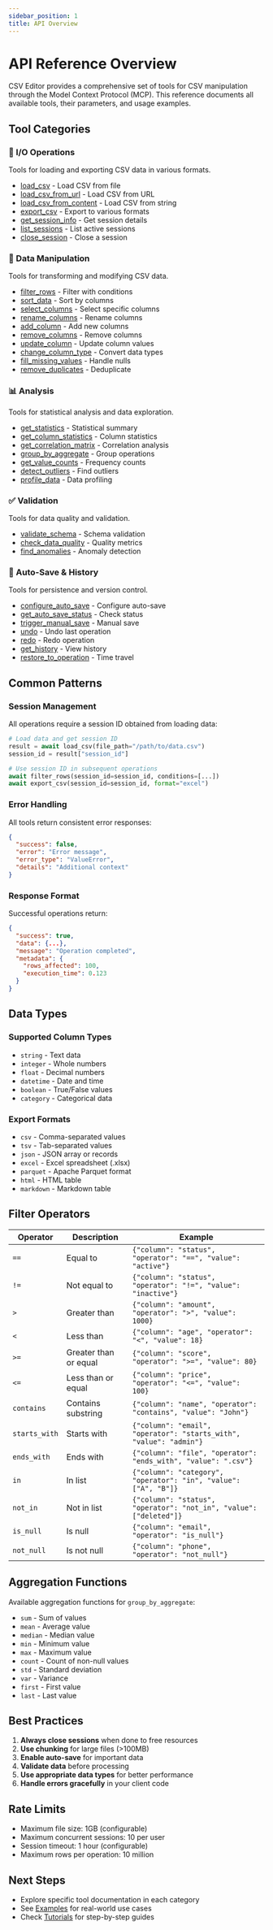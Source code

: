 ```yaml
---
sidebar_position: 1
title: API Overview
---
```


# API Reference Overview

CSV Editor provides a comprehensive set of tools for CSV manipulation through the Model Context Protocol (MCP). This reference documents all available tools, their parameters, and usage examples.

## Tool Categories

### 📁 I/O Operations
Tools for loading and exporting CSV data in various formats.

- [load_csv](./io/load-csv) - Load CSV from file
- [load_csv_from_url](./io/load-url) - Load CSV from URL
- [load_csv_from_content](./io/load-content) - Load CSV from string
- [export_csv](./io/export) - Export to various formats
- [get_session_info](./io/session-info) - Get session details
- [list_sessions](./io/list-sessions) - List active sessions
- [close_session](./io/close-session) - Close a session

### 🔧 Data Manipulation
Tools for transforming and modifying CSV data.

- [filter_rows](./manipulation/filter) - Filter with conditions
- [sort_data](./manipulation/sort) - Sort by columns
- [select_columns](./manipulation/select) - Select specific columns
- [rename_columns](./manipulation/rename) - Rename columns
- [add_column](./manipulation/add-column) - Add new columns
- [remove_columns](./manipulation/remove) - Remove columns
- [update_column](./manipulation/update) - Update column values
- [change_column_type](./manipulation/change-type) - Convert data types
- [fill_missing_values](./manipulation/fill-missing) - Handle nulls
- [remove_duplicates](./manipulation/remove-duplicates) - Deduplicate

### 📊 Analysis
Tools for statistical analysis and data exploration.

- [get_statistics](./analysis/statistics) - Statistical summary
- [get_column_statistics](./analysis/column-stats) - Column statistics
- [get_correlation_matrix](./analysis/correlation) - Correlation analysis
- [group_by_aggregate](./analysis/group-by) - Group operations
- [get_value_counts](./analysis/value-counts) - Frequency counts
- [detect_outliers](./analysis/outliers) - Find outliers
- [profile_data](./analysis/profile) - Data profiling

### ✅ Validation
Tools for data quality and validation.

- [validate_schema](./validation/schema) - Schema validation
- [check_data_quality](./validation/quality) - Quality metrics
- [find_anomalies](./validation/anomalies) - Anomaly detection

### 💾 Auto-Save & History
Tools for persistence and version control.

- [configure_auto_save](./persistence/auto-save) - Configure auto-save
- [get_auto_save_status](./persistence/auto-save-status) - Check status
- [trigger_manual_save](./persistence/manual-save) - Manual save
- [undo](./persistence/undo) - Undo last operation
- [redo](./persistence/redo) - Redo operation
- [get_history](./persistence/history) - View history
- [restore_to_operation](./persistence/restore) - Time travel

## Common Patterns

### Session Management

All operations require a session ID obtained from loading data:

```python
# Load data and get session ID
result = await load_csv(file_path="/path/to/data.csv")
session_id = result["session_id"]

# Use session ID in subsequent operations
await filter_rows(session_id=session_id, conditions=[...])
await export_csv(session_id=session_id, format="excel")
```

### Error Handling

All tools return consistent error responses:

```json
{
  "success": false,
  "error": "Error message",
  "error_type": "ValueError",
  "details": "Additional context"
}
```

### Response Format

Successful operations return:

```json
{
  "success": true,
  "data": {...},
  "message": "Operation completed",
  "metadata": {
    "rows_affected": 100,
    "execution_time": 0.123
  }
}
```

## Data Types

### Supported Column Types
- `string` - Text data
- `integer` - Whole numbers
- `float` - Decimal numbers
- `datetime` - Date and time
- `boolean` - True/False values
- `category` - Categorical data

### Export Formats
- `csv` - Comma-separated values
- `tsv` - Tab-separated values
- `json` - JSON array or records
- `excel` - Excel spreadsheet (.xlsx)
- `parquet` - Apache Parquet format
- `html` - HTML table
- `markdown` - Markdown table

## Filter Operators

| Operator | Description | Example |
|----------|-------------|---------|
| `==` | Equal to | `{"column": "status", "operator": "==", "value": "active"}` |
| `!=` | Not equal to | `{"column": "status", "operator": "!=", "value": "inactive"}` |
| `>` | Greater than | `{"column": "amount", "operator": ">", "value": 1000}` |
| `<` | Less than | `{"column": "age", "operator": "<", "value": 18}` |
| `>=` | Greater than or equal | `{"column": "score", "operator": ">=", "value": 80}` |
| `<=` | Less than or equal | `{"column": "price", "operator": "<=", "value": 100}` |
| `contains` | Contains substring | `{"column": "name", "operator": "contains", "value": "John"}` |
| `starts_with` | Starts with | `{"column": "email", "operator": "starts_with", "value": "admin"}` |
| `ends_with` | Ends with | `{"column": "file", "operator": "ends_with", "value": ".csv"}` |
| `in` | In list | `{"column": "category", "operator": "in", "value": ["A", "B"]}` |
| `not_in` | Not in list | `{"column": "status", "operator": "not_in", "value": ["deleted"]}` |
| `is_null` | Is null | `{"column": "email", "operator": "is_null"}` |
| `not_null` | Is not null | `{"column": "phone", "operator": "not_null"}` |

## Aggregation Functions

Available aggregation functions for `group_by_aggregate`:

- `sum` - Sum of values
- `mean` - Average value
- `median` - Median value
- `min` - Minimum value
- `max` - Maximum value
- `count` - Count of non-null values
- `std` - Standard deviation
- `var` - Variance
- `first` - First value
- `last` - Last value

## Best Practices

1. **Always close sessions** when done to free resources
2. **Use chunking** for large files (>100MB)
3. **Enable auto-save** for important data
4. **Validate data** before processing
5. **Use appropriate data types** for better performance
6. **Handle errors gracefully** in your client code

## Rate Limits

- Maximum file size: 1GB (configurable)
- Maximum concurrent sessions: 10 per user
- Session timeout: 1 hour (configurable)
- Maximum rows per operation: 10 million

## Next Steps

- Explore specific tool documentation in each category
- See [Examples](../examples) for real-world use cases
- Check [Tutorials](../tutorials/quickstart) for step-by-step guides